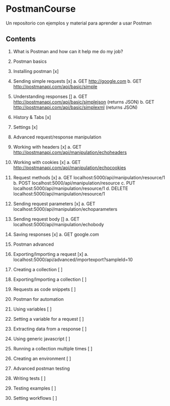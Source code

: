 # PostmanCourse
Un repositorio con ejemplos y material para aprender a usar Postman

## Contents
1. What is Postman and how can it help me do my job?

2. Postman basics
 1. Installing postman  [x]
 2. Sending simple requests [x]
	a. GET http://google.com
	b. GET http://postmanapi.com/api/basic/simple
 3. Understanding responses []
	a. GET http://postmanapi.com/api/basic/simplejson (returns JSON)
	b. GET http://postmanapi.com/api/basic/simplexml (returns JSON)
 4. History & Tabs [x]
 5. Settings [x]
 
3. Advanced request/response manipulation
 1. Working with headers [x]
	a. GET http://postmanapi.com/api/manipulation/echoheaders
 2. Working with cookies [x]
 	a. GET http://postmanapi.com/api/manipulation/echocookies
 3. Request methods [x]
 	a. GET localhost:5000/api/manipulation/resource/1
	b. POST localhost:5000/api/manipulation/resource
	c. PUT localhost:5000/api/manipulation/resource/1
	d. DELETE localhost:5000/api/manipulation/resource/1
 4. Sending request parameters [x]
 	a. GET localhost:5000/api/manipulation/echoparameters
 5. Sending request body []
 	a. GET localhost:5000/api/manipulation/echobody
 6. Saving responses [x]
 	a. GET google.com
	 
4. Postman advanced
 1. Exporting/Importing a request [x]
 	a. localhost:5000/api/advanced/importexport?sampleId=10
 2. Creating a collection [ ]
 3. Exporting/Importing a collection [ ]
 4. Requests as code snippets [ ]

5. Postman for automation 
 1. Using variables [ ]
 2. Setting a variable for a request [ ]
 3. Extracting data from a response [ ]
 4. Using generic javascript [ ]
 5. Running a collection multiple times [ ]
 6. Creating an environment [ ]

6. Advanced postman testing
 1. Writing tests [ ]
 2. Testing examples [ ]
 3. Setting workflows [ ]
